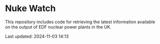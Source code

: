 # Nuke Watch

This repository includes code for retrieving the latest information available on the output of EDF nuclear power plants in the UK.

Last updated: 2024-11-03 14:13